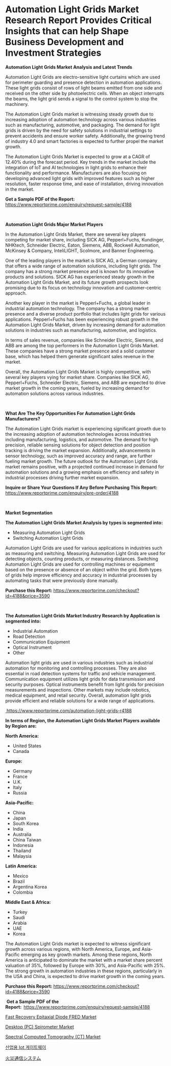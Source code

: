 <p><h1>Automation Light Grids Market Research Report Provides Critical Insights that can help Shape Business Development and Investment Strategies</h1></p><p><strong>Automation Light Grids Market Analysis and Latest Trends</strong></p>
<p><p>Automation Light Grids are electro-sensitive light curtains which are used for perimeter guarding and presence detection in automation applications. These light grids consist of rows of light beams emitted from one side and received on the other side by photoelectric cells. When an object interrupts the beams, the light grid sends a signal to the control system to stop the machinery. </p><p>The Automation Light Grids market is witnessing steady growth due to increasing adoption of automation technology across various industries such as manufacturing, automotive, and packaging. The demand for light grids is driven by the need for safety solutions in industrial settings to prevent accidents and ensure worker safety. Additionally, the growing trend of industry 4.0 and smart factories is expected to further propel the market growth.</p><p>The Automation Light Grids Market is expected to grow at a CAGR of 12.40% during the forecast period. Key trends in the market include the integration of IoT and AI technologies in light grids to enhance their functionality and performance. Manufacturers are also focusing on developing advanced light grids with improved features such as higher resolution, faster response time, and ease of installation, driving innovation in the market.</p></p>
<p><strong>Get a Sample PDF of the Report:&nbsp;</strong> <a href="https://www.reportprime.com/enquiry/request-sample/4188">https://www.reportprime.com/enquiry/request-sample/4188</a></p>
<p>&nbsp;</p>
<p><strong>Automation Light Grids Major Market Players</strong></p>
<p><p>In the Automation Light Grids Market, there are several key players competing for market share, including SICK AG, Pepperl+Fuchs, Kundinger, NHKtech, Schneider Electric, Eaton, Siemens, ABB, Rockwell Automation, McKinsey & Company, InteliLIGHT, Scolmore, and Banner Engineering.</p><p>One of the leading players in the market is SICK AG, a German company that offers a wide range of automation solutions, including light grids. The company has a strong market presence and is known for its innovative products and solutions. SICK AG has experienced steady growth in the Automation Light Grids Market, and its future growth prospects look promising due to its focus on technology innovation and customer-centric approach.</p><p>Another key player in the market is Pepperl+Fuchs, a global leader in industrial automation technology. The company has a strong market presence and a diverse product portfolio that includes light grids for various applications. Pepperl+Fuchs has been experiencing robust growth in the Automation Light Grids Market, driven by increasing demand for automation solutions in industries such as manufacturing, automotive, and logistics.</p><p>In terms of sales revenue, companies like Schneider Electric, Siemens, and ABB are among the top performers in the Automation Light Grids Market. These companies have a strong market presence and a solid customer base, which has helped them generate significant sales revenue in the market.</p><p>Overall, the Automation Light Grids Market is highly competitive, with several key players vying for market share. Companies like SICK AG, Pepperl+Fuchs, Schneider Electric, Siemens, and ABB are expected to drive market growth in the coming years, fueled by increasing demand for automation solutions across various industries.</p></p>
<p>&nbsp;</p>
<p><strong>What Are The Key Opportunities For Automation Light Grids Manufacturers?</strong></p>
<p><p>The Automation Light Grids market is experiencing significant growth due to the increasing adoption of automation technologies across industries including manufacturing, logistics, and automotive. The demand for high precision, reliable sensing solutions for object detection and position tracking is driving the market expansion. Additionally, advancements in sensor technology, such as improved accuracy and range, are further fueling market growth. The future outlook for the Automation Light Grids market remains positive, with a projected continued increase in demand for automation solutions and a growing emphasis on efficiency and safety in industrial processes driving further market expansion.</p></p>
<p><strong>Inquire or Share Your Questions If Any Before Purchasing This Report:</strong> <a href="https://www.reportprime.com/enquiry/pre-order/4188">https://www.reportprime.com/enquiry/pre-order/4188</a></p>
<p>&nbsp;</p>
<p><strong>Market Segmentation</strong></p>
<p><strong>The Automation Light Grids Market Analysis by types is segmented into:</strong></p>
<p><ul><li>Measuring Automation Light Grids</li><li>Switching Automation Light Grids</li></ul></p>
<p><p>Automation Light Grids are used for various applications in industries such as measuring and switching. Measuring Automation Light Grids are used for detecting objects, counting products, or measuring distances. Switching Automation Light Grids are used for controlling machines or equipment based on the presence or absence of an object within the grid. Both types of grids help improve efficiency and accuracy in industrial processes by automating tasks that were previously done manually.</p></p>
<p><strong>Purchase this Report:&nbsp;</strong><a href="https://www.reportprime.com/checkout?id=4188&price=3590">https://www.reportprime.com/checkout?id=4188&price=3590</a></p>
<p>&nbsp;</p>
<p><strong>The Automation Light Grids Market Industry Research by Application is segmented into:</strong></p>
<p><ul><li>Industrial Automation</li><li>Road Detection</li><li>Communication Equipment</li><li>Optical Instrument</li><li>Other</li></ul></p>
<p><p>Automation light grids are used in various industries such as industrial automation for monitoring and controlling processes. They are also essential in road detection systems for traffic and vehicle management. Communication equipment utilizes light grids for data transmission and security purposes. Optical instruments benefit from light grids for precision measurements and inspections. Other markets may include robotics, medical equipment, and retail security. Overall, automation light grids provide efficient and reliable solutions for a wide range of applications.</p></p>
<p><a href="https://www.reportprime.com/automation-light-grids-r4188">&nbsp;https://www.reportprime.com/automation-light-grids-r4188</a></p>
<p><strong>In terms of Region, the Automation Light Grids Market Players available by Region are:</strong></p>
<p>
    <p> <strong> North America: </strong>
        <ul>
            <li>United States</li>
            <li>Canada</li>
        </ul>
        </p> 
    <p> <strong> Europe: </strong>
        <ul>
            <li>Germany</li>
            <li>France</li>
            <li>U.K.</li>
            <li>Italy</li>
            <li>Russia</li>
        </ul>
        </p> 
    <p> <strong> Asia-Pacific: </strong>
        <ul>
            <li>China</li>
            <li>Japan</li>
            <li>South Korea</li>
            <li>India</li>
            <li>Australia</li>
            <li>China Taiwan</li>
            <li>Indonesia</li>
            <li>Thailand</li>
            <li>Malaysia</li>
        </ul>
        </p> 
    <p> <strong> Latin America: </strong>
        <ul>
            <li>Mexico</li>
            <li>Brazil</li>
            <li>Argentina Korea</li>
            <li>Colombia</li>
        </ul>
        </p> 
    <p> <strong> Middle East & Africa: </strong>
        <ul>
            <li>Turkey</li>
            <li>Saudi</li>
            <li>Arabia</li>
            <li>UAE</li>
            <li>Korea</li>
        </ul>
    </p>
    </p>
<p><p>The Automation Light Grids market is expected to witness significant growth across various regions, with North America, Europe, and Asia-Pacific emerging as key growth markets. Among these regions, North America is anticipated to dominate the market with a market share percent valuation of 35%, followed by Europe with 30%, and Asia-Pacific with 25%. The strong growth in automation industries in these regions, particularly in the USA and China, is expected to drive market growth in the coming years.</p></p>
<p><strong>Purchase this Report: </strong><a href="https://www.reportprime.com/checkout?id=4188&price=3590">https://www.reportprime.com/checkout?id=4188&price=3590</a></p>
<p>&nbsp;<strong>Get a Sample PDF of the Report:&nbsp;&nbsp;</strong><a href="https://www.reportprime.com/enquiry/request-sample/4188">https://www.reportprime.com/enquiry/request-sample/4188</a></p>
<p><strong></strong></p>
<p><p><a href="https://github.com/LaceyZemlak1/Market-Research-Report-List-2/blob/main/fast-recovery-epitaxial-diode-fred-market.md">Fast Recovery Epitaxial Diode FRED Market</a></p><p><a href="https://issuu.com/reportprime-2/docs/desktop-pc-spirometer-market-size-2030.pptx">Desktop (PC) Spirometer Market</a></p><p><a href="https://issuu.com/reportprime-2/docs/spectral-computed-tomography-ct-market-size-2030.p">Spectral Computed Tomography (CT) Market</a></p><p><a href="https://github.com/milikokao84/Market-Research-Report-List-1/blob/main/743782651100.md">산업용 Iot 게이트웨이</a></p><p><a href="https://github.com/LizaHeller2023/Market-Research-Report-List-1/blob/main/815631440763.md">火災通信システム</a></p></p>